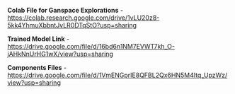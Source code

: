 
**Colab File for Ganspace Explorations** - https://colab.research.google.com/drive/1vLU20z8-5kk4YhmuXbbntJvLR0DTqStO?usp=sharing

**Trained Model Link** - https://drive.google.com/file/d/16bd6n1NM7EVWT7kh_O-jAHkNnUrHG1wX/view?usp=sharing

**Components Files** - https://drive.google.com/file/d/1VmENGprIE8QFBL2Qx6HN5M4Itq_UpzWz/view?usp=sharing
